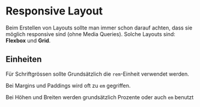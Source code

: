 # Responsive Layout

Beim Erstellen von Layouts sollte man immer schon darauf achten, dass sie möglich responsive sind (ohne Media Queries). Solche Layouts sind:
**Flexbox** und **Grid**.

## Einheiten

Für Schriftgrössen sollte Grundsätzlich die `rem`-Einheit verwendet werden.

Bei Margins und Paddings wird oft zu `em` gegriffen.

Bei Höhen und Breiten werden grundsätzlich Prozente oder auch `em` benutzt
